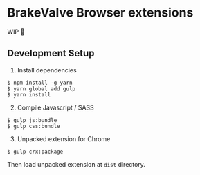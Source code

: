 # BrakeValve Browser extensions

WIP 🚧

## Development Setup

1. Install dependencies

  ```
  $ npm install -g yarn
  $ yarn global add gulp
  $ yarn install
  ```

2. Compile Javascript / SASS

  ```
  $ gulp js:bundle
  $ gulp css:bundle
  ```

3. Unpacked extension for Chrome

  ```
  $ gulp crx:package
  ```

Then load unpacked extension at `dist` directory.
